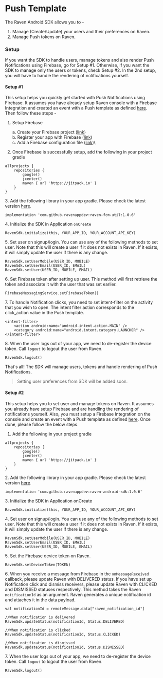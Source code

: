# Push Template

The Raven Android SDK allows you to -&#x20;

1. Manage (Create/Update) your users and their preferences on Raven.
2. Manage Push tokens on Raven.

### Setup

If you want the SDK to handle users, manage tokens and also render Push Notifications using Firebase, go for Setup #1. Otherwise, if you want the SDK to manage only the users or tokens, check Setup #2. In the 2nd setup, you will have to handle the rendering of notifications yourself.

#### Setup #1

This setup helps you quickly get started with Push Notifications using Firebase. It assumes you have already setup Raven console with a Firebase Integration and created an event with a Push template as defined [here](push-template.md). Then follow these steps -

1.  Setup Firebase

    a. Create your Firebase project ([link](https://firebase.google.com/docs/cloud-messaging/android/client#create\_a\_firebase\_project))\
    b. Register your app with Firebase ([link](https://firebase.google.com/docs/cloud-messaging/android/client#register\_your\_app\_with\_firebase))\
    c. Add a Firebase configuration file ([link](https://firebase.google.com/docs/cloud-messaging/android/client#add\_a\_firebase\_configuration\_file))\

2. Once Firebase is successfully setup, add the following in your project gradle

```
allprojects {
    repositories {
        google()
        jcenter()
        maven { url 'https://jitpack.io' }
    }
}
```

3\. Add the following library in your app gradle. Please check the latest version [here](https://jitpack.io/#ravenappdev/raven-fcm-util).

```
implementation 'com.github.ravenappdev:raven-fcm-util:1.0.6'
```

4\. Initialize the SDK in Application `onCreate`

```
RavenSdk.initialize(this, YOUR_APP_ID, YOUR_ACCOUNT_API_KEY)
```

5\. Set user on signup/login. You can use any of the following methods to set user. Note that this will create a user if it does not exists in Raven. If it exists, it will simply update the user if there is any change.

```
RavenSdk.setUserMobile(USER_ID, MOBILE)
RavenSdk.setUserEmail(USER_ID, EMAIL)
RavenSdk.setUser(USER_ID, MOBILE, EMAIL)
```

6\. Set Firebase token after setting up user. This method will first retrieve the token and associate it with the user that was set earlier.

```
FirebaseMessagingService.setFirebaseToken()
```

7\. To handle Notification clicks, you need to set intent-filter on the activity that you wish to open. The intent filter action corresponds to the click\_action value in the Push template.

```
<intent-filter>
    <action android:name="android.intent.action.MAIN" />
    <category android:name="android.intent.category.LAUNCHER" />
</intent-filter>
```

8\. When the user logs out of your app, we need to de-register the device token. Call `logout` to logout the user from Raven.

```
RavenSdk.logout()
```

That's all! The SDK will manage users, tokens and handle rendering of Push Notifications.&#x20;

> Setting user preferences from SDK will be added soon.



#### Setup #2

This setup helps you to set user and manage tokens on Raven. It assumes you already have setup Firebase and are handling the rendering of notifications yourself. Also, you must setup a Firebase Integration on the console and create an event with a Push template as defined [here](push-template.md). Once done, please follow the below steps

1. Add the following in your project gradle

```
allprojects {
    repositories {
        google()
        jcenter()
        maven { url 'https://jitpack.io' }
    }
}
```

2\. Add the following library in your app gradle. Please check the latest version [here](https://jitpack.io/#ravenappdev/raven-fcm-util).

```
implementation 'com.github.ravenappdev:raven-android-sdk:1.0.6'
```

3\. Initialize the SDK in Application onCreate

```
RavenSdk.initialize(this, YOUR_APP_ID, YOUR_ACCOUNT_API_KEY)
```

4\. Set user on signup/login. You can use any of the following methods to set user. Note that this will create a user if it does not exists in Raven. If it exists, it will simply update the user if there is any change.

```
RavenSdk.setUserMobile(USER_ID, MOBILE)
RavenSdk.setUserEmail(USER_ID, EMAIL)
RavenSdk.setUser(USER_ID, MOBILE, EMAIL)
```

5\. Set the Firebase device token on Raven.&#x20;

```
RavenSdk.setDeviceToken(TOKEN)
```

6\. When you receive a message from Firebase in the `onMessageReceived` callback, please update Raven with DELIVERED status. If you have set up Notification click and dismiss receivers, please update Raven with CLICKED  and DISMISSED statuses respectively. This method takes the Raven `notificationId` as an argument. Raven generates a unique notification id and attaches it in the data payload.

```
val notificationId = remoteMessage.data["raven_notification_id"]

//When notification is delivered
RavenSdk.updateStatus(notificationId, Status.DELIVERED)

//When notification is clicked
RavenSdk.updateStatus(notificationId, Status.CLICKED)

//When notification is dismissed
RavenSdk.updateStatus(notificationId, Status.DISMISSED)
```

7\. When the user logs out of your app, we need to de-register the device token. Call `logout` to logout the user from Raven.

```
RavenSdk.logout()
```
